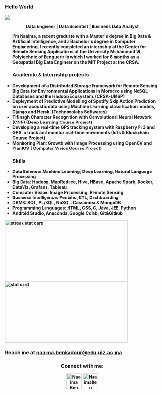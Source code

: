 
### Hello World

  <img src="https://komarev.com/ghpvc/?username=NaaimaBen&label=Profile%20views&color=0e75b6&style=flat">

<!--<img align="right" height="380" width="400" src="https://cdn.dribbble.com/users/2238041/screenshots/4763918/working.gif" />--->


<div>
 <p align="center"><b> Data Engineer | Data Scientist | Business Data Analyst </p>
<ul>
I'm Naaima, a recent graduate with a Master's degree in Big Data & Artificial Intelligence, and a Bachelor's degree in Computer Engineering. I recently completed an internship at the Center for Remote Sensing Applications at the University Mohammed VI Polytechnic of Benguerir in which I worked for 6 months as a Geospatial Big Data Engineer on the MIT Project at the CRSA.
  
<h3> Academic & Internship projects</h3>
<li>Development of a Distributed Storage Framework for Remote Sensing Big Data for Environmental Applications in Morocco using NoSQL Databases and the Hadoop Ecosystem. (CRSA-UM6P)</li>
<li> Deployment of Predictive Modelling of Spotify Skip Action Prediction on user acoustic data using Machine Learning classification models, Django and Herok. (Technocolabs Softwares) </li>
<li> Tifinagh Character Recognition with Convolutional Neural Network (CNN) (Deep Learning Course Project) </li>
<li>Developing a real-time GPS tracking system with Raspberry Pi 3 and GPS to track and monitor real-time movements (IoTs & Blockchain Course Project) </li>
<li> Monitoring Plant Growth with Image Processing using OpenCV and PlantCV ( Computer Vision Course Project) </li>

  <h3>Skills</h3>
<li>  Data Science: Machine Learning, Deep Learning, Natural Language Processing </li>
<li> Big Data: Hadoop, MapReduce, Hive, HBase, Apache Spark, Docker, DataViz, Grafana, Tableau </li>
<li>Computer Vision: Image Processing, Remote Sensing</li>
<li>Business Intelligence: Pentaho, ETL, Dashboarding</li>
<li>DBMS: SQL, PL/SQL, NoSQL: Cassandra & MongoDB</li>
<li>Programming Languages: HTML, CSS, C, Java, JEE, Python</li>
<li>Android Studio, Anaconda, Google Colab, Git&Github </li>
</ul>




<img align="left" alt= "streak stat card" height="200px" width="400" src="https://github-readme-streak-stats.herokuapp.com/?user=NaaimaBen&theme=radical"/>
<img   alt= " stat card" height="200px" width="400" src="https://github-readme-stats.vercel.app/api?username=NaaimaBen&show_icons=true&theme=radical">



### Reach me at naaima.benkadour@edu.uiz.ac.ma

<h3 align="center">Connect with me:</h3>
<p align="center">
<a href="https://twitter.com/" target="blank"><img align="center" src="https://img.icons8.com/cute-clipart/64/000000/twitter.png" alt="Naaima Ben Kadour" height="50" width="50" /></a> 
<a href="https://www.linkedin.com/in/naaima-ben-kadour/" target="blank"><img align="center" src="https://img.icons8.com/cute-clipart/64/000000/linkedin.png" alt="NaaimaBen" height="50" width="50" /></a>
  


  
